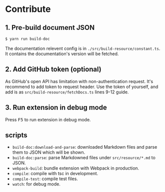 # Contribute

## 1. Pre-build document JSON

```zsh
$ yarn run build-doc
```

The documentation relevent config is in `./src/build-resource/constant.ts`. It contains the documentation's version will be fetched.

## 2. Add GitHub token (optional)

As GitHub's open API has limitation with non-authentication request. It's recommend to add token to request header. Use the token of yourself, and add is as `src/build-resource/fetchDocs.ts` lines 9-12 guide.

## 3. Run extension in debug mode

Press <kbd>F5</kbd> to run extension in debug mode.

## scripts

- `build-doc:download-and-parse`: downloaded Markdown files and parse them to JSON which will be shown.
- `build-doc:parse`: parse Markdowned files under `src/resource/*.md` to JSON.
- `webpack-build`: bundle extension with Webpack in production.
- `compile`: compile with tsc in development.
- `compile-test`: compile test files.
- `watch`: for debug mode.
